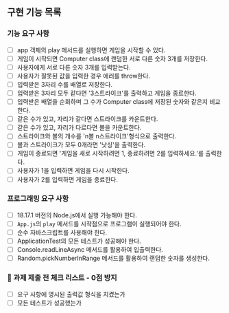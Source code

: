 ## 구현 기능 목록

### 기능 요구 사항
- [ ] app 객체의 play 메서드를 실행하면 게임을 시작할 수 있다.
- [ ] 게임이 시작되면 Computer class에 랜덤한 서로 다른 숫자 3개를 저장한다.
- [ ] 사용자에게 서로 다른 숫자 3개를 입력받는다.
- [ ] 사용자가 잘못된 값을 입력한 경우 에러를 throw한다.
- [ ] 입력받은 3자리 수를 배열로 저장한다.
- [ ] 입력받은 3자리 모두 같다면 '3스트라이크'를 출력하고 게임을 종료한다.
- [ ] 입력받은 배열을 순회하며 그 수가 Computer class에 저장된 숫자와 같은지 비교한다.
- [ ] 같은 수가 있고, 자리가 같다면 스트라이크를 카운트한다.
- [ ] 같은 수가 있고, 자리가 다르다면 볼을 카운트한다.
- [ ] 스트라이크와 볼의 개수를 'n볼 n스트라이크'형식으로 출력한다.
- [ ] 볼과 스트라이크가 모두 0개라면 '낫싱'을 출력한다.
- [ ] 게임이 종료되면 '게임을 새로 시작하려면 1, 종료하려면 2를 입력하세요.'를 출력한다.
- [ ] 사용자가 1을 입력하면 게임을 다시 시작한다.
- [ ] 사용자가 2를 입력하면 게임을 종료한다.

### 프로그래밍 요구 사항
- [ ] 18.17.1 버전의 Node.js에서 실행 가능해야 한다.
- [ ] `App.js`의 `play` 메서드를 시작점으로 프로그램이 실행되어야 한다.
- [ ] 순수 자바스크립트를 사용해야 한다.
- [ ] ApplicationTest의 모든 테스트가 성공해야 한다.
- [ ] Console.readLineAsync 메서드를 활용하여 입출력한다.
- [ ] Random.pickNumberInRange 메서드를 활용하여 랜덤한 숫자를 생성한다.

### 🚨 과제 제출 전 체크 리스트 - 0점 방지
- [ ] 요구 사항에 명시된 출력값 형식을 지켰는가
- [ ] 모든 테스트가 성공했는가
